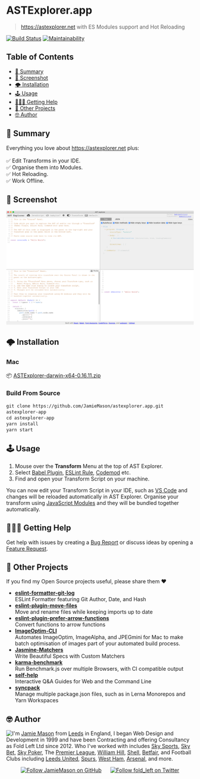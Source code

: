 # ASTExplorer.app

> <https://astexplorer.net> with ES Modules support and Hot Reloading

[![Build Status](http://img.shields.io/travis/JamieMason/ASTExplorer.app/master.svg?style=flat-square)](https://travis-ci.org/JamieMason/ASTExplorer.app)
[![Maintainability](https://api.codeclimate.com/v1/badges/d1475b03168b4d3598cf/maintainability)](https://codeclimate.com/github/JamieMason/ASTExplorer.app/maintainability)

## Table of Contents

- [📣 Summary](#-summary)
- [📸 Screenshot](#-screenshot)
- [🌩 Installation](#-installation)
- [🕹 Usage](#-usage)
- [🙋🏿‍♂️ Getting Help](#♂️-getting-help)
- [👀 Other Projects](#-other-projects)
- [🤓 Author](#-author)

## 📣 Summary

Everything you love about https://astexplorer.net plus:<br><br>✅ Edit
Transforms in your IDE. <br>✅ Organise them into Modules. <br>✅ Hot Reloading.
<br>✅ Work Offline.

## 📸 Screenshot

<center><img src="./static/screenshot.png?raw=true"></center>

## 🌩 Installation

### Mac

📦
[ASTExplorer-darwin-x64-0.16.11.zip](https://github.com/JamieMason/astexplorer.app/releases/download/0.16.11/ASTExplorer-darwin-x64-0.16.11.zip)

### Build From Source

```
git clone https://github.com/JamieMason/astexplorer.app.git astexplorer-app
cd astexplorer-app
yarn install
yarn start
```

## 🕹 Usage

1. Mouse over the **Transform** Menu at the top of AST Explorer.
1. Select [Babel Plugin], [ESLint Rule], [Codemod] etc.
1. Find and open your Transform Script on your machine.

You can now edit your Transform Script in your IDE, such as [VS Code] and
changes will be reloaded automatically in AST Explorer. Organise your transform
using [JavaScript Modules] and they will be bundled together automatically.

[babel plugin]: https://babeljs.io/docs/en/plugins#plugin-development
[codemod]: https://github.com/facebook/jscodeshift
[eslint rule]: https://eslint.org/docs/developer-guide/working-with-rules
[javascript modules]:
  https://developer.mozilla.org/en-US/docs/Web/JavaScript/Guide/Modules
[vs code]: https://code.visualstudio.com

## 🙋🏿‍♂️ Getting Help

Get help with issues by creating a [Bug Report] or discuss ideas by opening a
[Feature Request].

[bug report]:
  https://github.com/JamieMason/ASTExplorer.app/issues/new?template=bug_report.md
[feature request]:
  https://github.com/JamieMason/ASTExplorer.app/issues/new?template=feature_request.md

## 👀 Other Projects

If you find my Open Source projects useful, please share them ❤️

- [**eslint-formatter-git-log**](https://github.com/JamieMason/eslint-formatter-git-log)<br>ESLint
  Formatter featuring Git Author, Date, and Hash
- [**eslint-plugin-move-files**](https://github.com/JamieMason/eslint-plugin-move-files)<br>Move
  and rename files while keeping imports up to date
- [**eslint-plugin-prefer-arrow-functions**](https://github.com/JamieMason/eslint-plugin-prefer-arrow-functions)<br>Convert
  functions to arrow functions
- [**ImageOptim-CLI**](https://github.com/JamieMason/ImageOptim-CLI)<br>Automates
  ImageOptim, ImageAlpha, and JPEGmini for Mac to make batch optimisation of
  images part of your automated build process.
- [**Jasmine-Matchers**](https://github.com/JamieMason/Jasmine-Matchers)<br>Write
  Beautiful Specs with Custom Matchers
- [**karma-benchmark**](https://github.com/JamieMason/karma-benchmark)<br>Run
  Benchmark.js over multiple Browsers, with CI compatible output
- [**self-help**](https://github.com/JamieMason/self-help#readme)<br>Interactive
  Q&A Guides for Web and the Command Line
- [**syncpack**](https://github.com/JamieMason/syncpack#readme)<br>Manage
  multiple package.json files, such as in Lerna Monorepos and Yarn Workspaces

## 🤓 Author

<img src="https://www.gravatar.com/avatar/acdf106ce071806278438d8c354adec8?s=100" align="left">

I'm [Jamie Mason] from [Leeds] in England, I began Web Design and Development in
1999 and have been Contracting and offering Consultancy as Fold Left Ltd
since 2012. Who I've worked with includes [Sky Sports], [Sky Bet], [Sky Poker],
The [Premier League], [William Hill], [Shell], [Betfair], and Football Clubs
including [Leeds United], [Spurs], [West Ham], [Arsenal], and more.

<div align="center">

[![Follow JamieMason on GitHub][github badge]][github]      [![Follow fold_left on Twitter][twitter badge]][twitter]

</div>

<!-- images -->

[github badge]:
  https://img.shields.io/github/followers/JamieMason.svg?style=social&label=Follow
[twitter badge]:
  https://img.shields.io/twitter/follow/fold_left.svg?style=social&label=Follow

<!-- links -->

[arsenal]: https://www.arsenal.com
[betfair]: https://www.betfair.com
[github]: https://github.com/JamieMason
[jamie mason]: https://www.linkedin.com/in/jamiemasonleeds
[leeds united]: https://www.leedsunited.com/
[leeds]: https://www.instagram.com/visitleeds
[premier league]: https://www.premierleague.com
[shell]: https://www.shell.com
[sky bet]: https://www.skybet.com
[sky poker]: https://www.skypoker.com
[sky sports]: https://www.skysports.com
[spurs]: https://www.tottenhamhotspur.com
[twitter]: https://twitter.com/fold_left
[west ham]: https://www.whufc.com
[william hill]: https://www.williamhill.com
